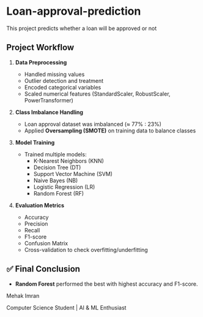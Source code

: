 # Loan-approval-prediction
This project predicts whether a loan will be approved or not

## Project Workflow

1. **Data Preprocessing**
   - Handled missing values
   - Outlier detection and treatment
   - Encoded categorical variables
   - Scaled numerical features (StandardScaler, RobustScaler, PowerTransformer)

2. **Class Imbalance Handling**
   - Loan approval dataset was imbalanced (≈ 77% : 23%)
   - Applied **Oversampling (SMOTE)** on training data to balance classes

3. **Model Training**
   - Trained multiple models:
     - K-Nearest Neighbors (KNN)
     - Decision Tree (DT)
     - Support Vector Machine (SVM)
     - Naive Bayes (NB)
     - Logistic Regression (LR)
     - Random Forest (RF)

4. **Evaluation Metrics**
   - Accuracy
   - Precision
   - Recall
   - F1-score
   - Confusion Matrix
   - Cross-validation to check overfitting/underfitting



## ✅ Final Conclusion
- **Random Forest** performed the best with highest accuracy and F1-score.


Mehak Imran

Computer Science Student | AI & ML Enthusiast
